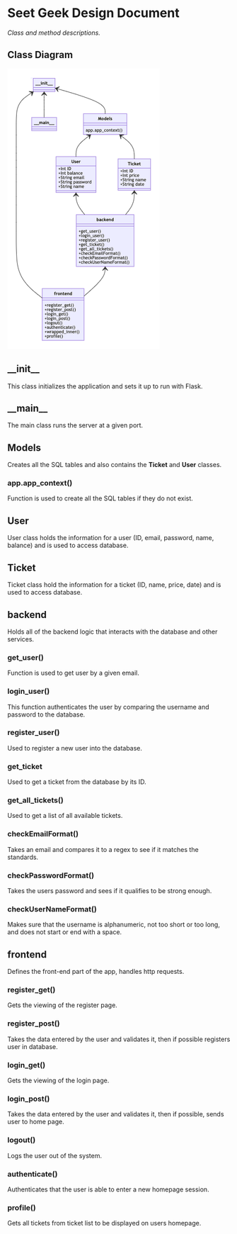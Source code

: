 # Seet Geek Design Document
*Class and method descriptions.*

## Class Diagram
![alt text](https://github.com/emilygibbons/CISC-CMPE-327/blob/master/pictures/mermaid-diagram-20201106121109.png)

## \_\_init\_\_

This class initializes the application and sets it up to run with Flask.

## \_\_main\_\_
The main class runs the server at a given port.

## Models
Creates all the SQL tables and also contains the **Ticket** and **User** classes.
### app.app_context()
Function is used to create all the SQL tables if they do not exist.

## User
User class holds the information for a user (ID, email, password, name, balance) and is used to access database.

## Ticket
Ticket class hold the information for a ticket (ID, name, price, date) and is used to access database.

## backend
Holds all of the backend logic that interacts with the database and other services.
### get_user()
Function is used to get user by a given email.
### login_user()
This function authenticates the user by comparing the username and password to the database.
### register_user()
Used to register a new user into the database.
### get_ticket
Used to get a ticket from the database by its ID.
### get_all_tickets()
Used to get a list of all available tickets.
### checkEmailFormat()
Takes an email and compares it to a regex to see if it matches the standards.
### checkPasswordFormat()
Takes the users password and sees if it qualifies to be strong enough.
### checkUserNameFormat()
Makes sure that the username is alphanumeric, not too short or too long, and does not start or end with a space.

## frontend
Defines the front-end part of the app, handles http requests.

### register_get()
Gets the viewing of the register page.
### register_post()
Takes the data entered by the user and validates it, then if possible registers user in database.
### login_get()
Gets the viewing of the login page.
### login_post()
Takes the data entered by the user and validates it, then if possible, sends user to home page.
### logout()
Logs the user out of the system.
### authenticate()
Authenticates that the user is able to enter a new homepage session.
### profile()
Gets all tickets from ticket list to be displayed on users homepage.




